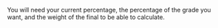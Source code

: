 You will need your current percentage, the percentage of the grade you want, and the weight of the final to be able to calculate.
